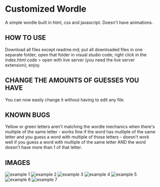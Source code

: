 # Customized Wordle
A simple wordle built in html, css and javascript. Doesn't have animations.

## HOW TO USE
Download all files except readme.md; 
put all downloaded files in one separate folder; 
open that folder in visual studio code; 
right click in the index.html code > open with live server (you need the live server extension); 
enjoy.

## CHANGE THE AMOUNTS OF GUESSES YOU HAVE
You can now easily change it without having to edit any file.

## KNOWN BUGS
Yellow or green letters aren't matching the wordle mechanics when there's multiple of the same letter - works fine if the word has multiple of the same letter and you guess a word with multiple of those letters - doesn't work well if you guess a word with multiple of the same letter AND the word doesn't have more than 1 of that letter.

## IMAGES
![example 1](https://i.imgur.com/fy1cvUm.png)
![example 2](https://i.imgur.com/wNqWHXt.png)
![example 3](https://i.imgur.com/28uSViU.png)
![example 4](https://i.imgur.com/IpU7q7K.png)
![example 5](https://i.imgur.com/HwnvEDP.png)
![example 6](https://i.imgur.com/7zTnmHb.png)
![example 7](https://i.imgur.com/G7nju0n.png)
